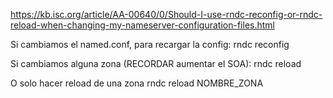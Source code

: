 https://kb.isc.org/article/AA-00640/0/Should-I-use-rndc-reconfig-or-rndc-reload-when-changing-my-nameserver-configuration-files.html

Si cambiamos el named.conf, para recargar la config:
rndc reconfig


Si cambiamos alguna zona (RECORDAR aumentar el SOA):
rndc reload

O solo hacer reload de una zona
rndc reload NOMBRE_ZONA
